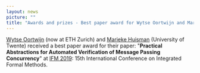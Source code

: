 ```yaml
---
layout: news
picture: ""
title: "Awards and prizes - Best paper award for Wytse Oortwijn and Marieke Huisman at iFM 2019"
---
```


<p><a href="https://wwwhome.ewi.utwente.nl/~oortwijnwhm/">Wytse Oortwijn</a> (now at ETH Zurich) and <a href="https://wwwhome.ewi.utwente.nl/~marieke/">Marieke Huisman</a> (University of Twente) received a best paper award for their paper: &quot;<strong>Practical Abstractions for Automated Verification of Message Passing Concurrency</strong>&quot; at <a href="https://ifm2019.hvl.no/">IFM 2019</a>: 15th International Conference on Integrated Formal Methods.</p>

<p>&nbsp;</p>

		